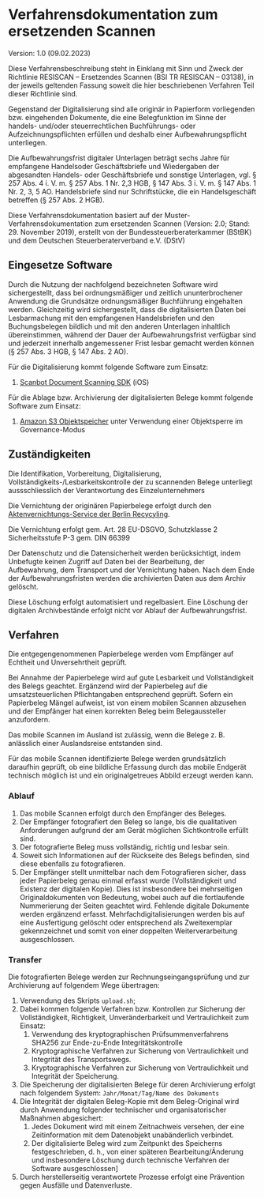# Verfahrensdokumentation zum ersetzenden Scannen

Version: 1.0 (09.02.2023)

Diese Verfahrensbeschreibung steht in Einklang mit Sinn und Zweck der Richtlinie RESISCAN – Ersetzendes Scannen (BSI TR RESISCAN – 03138), in der jeweils geltenden Fassung soweit die hier beschriebenen Verfahren Teil dieser Richtlinie sind.

Gegenstand der Digitalisierung sind alle originär in Papierform vorliegenden bzw. eingehenden Dokumente, die eine Belegfunktion im Sinne der handels- und/oder steuerrechtlichen Buchführungs- oder Aufzeichnungspflichten erfüllen und deshalb einer Aufbewahrungspflicht unterliegen.

Die Aufbewahrungsfrist digitaler Unterlagen beträgt sechs Jahre für empfangene Handelsoder Geschäftsbriefe und Wiedergaben der abgesandten Handels- oder Geschäftsbriefe und sonstige Unterlagen, vgl. § 257 Abs. 4 i. V. m. § 257 Abs. 1 Nr. 2,3 HGB, § 147 Abs. 3 i. V. m. § 147 Abs. 1 Nr. 2, 3, 5 AO. Handelsbriefe sind nur Schriftstücke, die ein Handelsgeschäft betreffen (§ 257 Abs. 2 HGB).

Diese Verfahrensdokumentation basiert auf der Muster-Verfahrensdokumentation zum ersetzenden Scannen (Version: 2.0; Stand: 29. November 2019), erstellt von der Bundessteuerberaterkammer (BStBK) und dem Deutschen Steuerberaterverband e.V. (DStV)

## Eingesetze Software

Durch die Nutzung der nachfolgend bezeichneten Software wird sichergestellt, dass bei ordnungsmäßiger und zeitlich ununterbrochener Anwendung die Grundsätze ordnungsmäßiger Buchführung eingehalten werden. Gleichzeitig wird sichergestellt, dass die digitalisierten Daten bei Lesbarmachung mit den empfangenen Handelsbriefen und den Buchungsbelegen bildlich und mit den anderen Unterlagen inhaltlich übereinstimmen, während der Dauer der Aufbewahrungsfrist verfügbar sind und jederzeit innerhalb angemessener Frist lesbar gemacht werden können (§ 257 Abs. 3 HGB, § 147 Abs. 2 AO).

Für die Digitalisierung kommt folgende Software zum Einsatz:

1. [Scanbot Document Scanning SDK](https://scanbot.io/de/products/document-scanning/) (iOS)

Für die Ablage bzw. Archivierung der digitalisierten Belege kommt folgende Software zum Einsatz:

1. [Amazon S3 Objektspeicher](https://aws.amazon.com/de/s3/) unter Verwendung einer Objektsperre im Governance-Modus 

## Zuständigkeiten

Die Identifikation, Vorbereitung, Digitalisierung, Vollständigkeits-/Lesbarkeitskontrolle der zu scannenden Belege unterliegt aussschliesslich der Verantwortung des Einzelunternehmers

Die Vernichtung der originären Papierbelege erfolgt durch den [Aktenvernichtungs-Service der Berlin Recycyling](https://www.berlin-recycling.de/entsorgung/aktenvernichtung).

Die Vernichtung erfolgt gem. Art. 28 EU-DSGVO, Schutzklasse 2 Sicherheitsstufe P-3 gem. DIN 66399

Der Datenschutz und die Datensicherheit werden berücksichtigt, indem Unbefugte keinen Zugriff auf Daten bei der Bearbeitung, der Aufbewahrung, dem Transport und der Vernichtung haben. Nach dem Ende der Aufbewahrungsfristen werden die archivierten Daten aus dem Archiv gelöscht.

Diese Löschung erfolgt automatisiert und regelbasiert. Eine Löschung der digitalen Archivbestände erfolgt nicht vor Ablauf der Aufbewahrungsfrist. 

## Verfahren

Die entgegengenommenen Papierbelege werden vom Empfänger auf Echtheit und Unversehrtheit geprüft.

Bei Annahme der Papierbelege wird auf gute Lesbarkeit und Vollständigkeit des Belegs geachtet. Ergänzend wird der Papierbeleg auf die umsatzsteuerlichen Pflichtangaben entsprechend geprüft. Sofern ein Papierbeleg Mängel aufweist, ist von einem mobilen Scannen abzusehen und der Empfänger hat einen korrekten Beleg beim Belegaussteller anzufordern.

Das mobile Scannen im Ausland ist zulässig, wenn die Belege z. B. anlässlich einer Auslandsreise entstanden sind.

Für das mobile Scannen identifizierte Belege werden grundsätzlich daraufhin geprüft, ob eine bildliche Erfassung durch das mobile Endgerät technisch möglich ist und ein originalgetreues Abbild erzeugt werden kann.

### Ablauf

1. Das mobile Scannen erfolgt durch den Empfänger des Beleges.
2. Der Empfänger fotografiert den Beleg so lange, bis die qualitativen Anforderungen aufgrund der am Gerät möglichen Sichtkontrolle erfüllt sind.
3. Der fotografierte Beleg muss vollständig, richtig und lesbar sein.
4. Soweit sich Informationen auf der Rückseite des Belegs befinden, sind diese ebenfalls zu fotografieren.
5. Der Empfänger stellt unmittelbar nach dem Fotografieren sicher, dass jeder Papierbeleg genau einmal erfasst wurde (Vollständigkeit und Existenz der digitalen Kopie). Dies ist insbesondere bei mehrseitigen Originaldokumenten von Bedeutung, wobei auch auf die fortlaufende Nummerierung der Seiten geachtet wird. Fehlende digitale Dokumente werden ergänzend erfasst. Mehrfachdigitalisierungen werden bis auf eine Ausfertigung gelöscht oder entsprechend als Zweitexemplar gekennzeichnet und somit von einer doppelten Weiterverarbeitung ausgeschlossen.

### Transfer

Die fotografierten Belege werden zur Rechnungseingangsprüfung und zur Archivierung auf folgendem Wege übertragen:

1. Verwendung des Skripts `upload.sh`; 
2. Dabei kommen folgende Verfahren bzw. Kontrollen zur Sicherung der Vollständigkeit, Richtigkeit, Unveränderbarkeit und Vertraulichkeit zum Einsatz:
    1. Verwendung des kryptographischen Prüfsummenverfahrens SHA256 zur Ende-zu-Ende Integritätskontrolle
    2. Kryptographische Verfahren zur Sicherung von Vertraulichkeit und Integrität des Transportswegs.
    3. Kryptographische Verfahren zur Sicherung von Vertraulichkeit und Integrität der Speicherung.
3. Die Speicherung der digitalisierten Belege für deren Archivierung erfolgt nach folgendem System: `Jahr/Monat/Tag/Name des Dokuments`
4. Die Integrität der digitalen Beleg-Kopie mit dem Beleg-Original wird durch Anwendung folgender technischer und organisatorischer Maßnahmen abgesichert:
    1. Jedes Dokument wird mit einem Zeitnachweis versehen, der eine Zeitinformation mit dem Datenobjekt unabänderlich verbindet.
    2. Der digitalisierte Beleg wird zum Zeitpunkt des Speicherns festgeschrieben, d. h., von einer späteren Bearbeitung/Änderung und insbesondere Löschung durch technische Verfahren der Software ausgeschlossen]
5. Durch herstellerseitig verantwortete Prozesse erfolgt eine Prävention gegen Ausfälle und Datenverluste.


